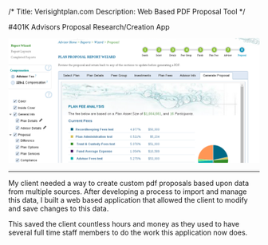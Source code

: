 /*
Title: Verisightplan.com
Description: Web Based PDF Proposal Tool
*/

#401K Advisors Proposal Research/Creation App

<div>
	<img class="img-responsive img-rounded" src="/files/verisightplan.com.png" />
</div>

***

My client needed a way to create custom pdf proposals based upon data from multiple sources. 
After developing a process to import and manage this data, I built a web based application 
that allowed the client to modify and save changes to this data. 

This saved the client countless hours and money as they used to have several 
full time staff members to do the work this application now does.
